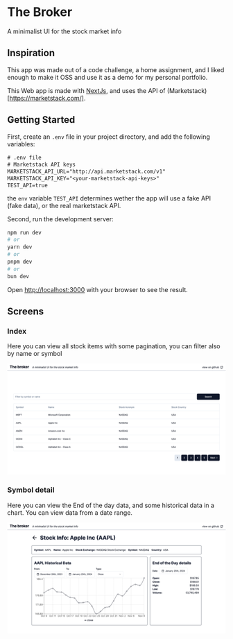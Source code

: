 # The Broker

A minimalist UI for the stock market info

## Inspiration

This app was made out of a code challenge, a home assignment, and I liked enough to make it OSS and use it as a demo for my personal portfolio.

This Web app is made with [NextJs](https://nextjs.org/), and uses the API of (Marketstack)[https://marketstack.com/].

## Getting Started

First, create an `.env` file in your project directory, and add the following variables:

```
# .env file
# Marketstack API keys
MARKETSTACK_API_URL="http://api.marketstack.com/v1"
MARKETSTACK_API_KEY="<your-marketstack-api-keys>"
TEST_API=true
```

the `env` variable `TEST_API` determines wether the app will use a fake API (fake data), or the real marketstack API.

Second, run the development server:

```bash
npm run dev
# or
yarn dev
# or
pnpm dev
# or
bun dev
```

Open [http://localhost:3000](http://localhost:3000) with your browser to see the result.

## Screens

### Index

Here you can view all stock items with some pagination, you can filter also by name or symbol

![index](./docs/assets/index.png)

### Symbol detail

Here you can view the End of the day data, and some historical data in a chart. You can view data from a date range.

![index](./docs/assets/detail.png)
